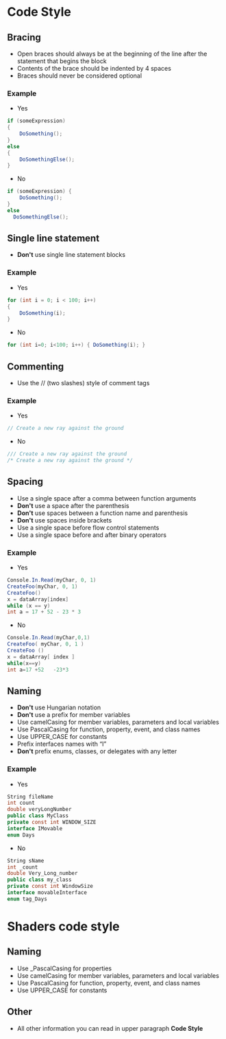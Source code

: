 # Code Style

## Bracing
* Open braces should always be at the beginning of the line after the statement that begins the block
* Contents of the brace should be indented by 4 spaces
* Braces should never be considered optional

### Example

* Yes
```csharp
if (someExpression)
{
    DoSomething();
}
else
{
    DoSomethingElse();
}
```
* No
```csharp
if (someExpression) {
    DoSomething();
}
else
  DoSomethingElse();
```

## Single line statement
* **Don't** use single line statement blocks

### Example
* Yes
```csharp
for (int i = 0; i < 100; i++) 
{
    DoSomething(i); 
}
```
* No
```csharp
for (int i=0; i<100; i++) { DoSomething(i); }
```

## Commenting
* Use the // (two slashes) style of comment tags

### Example
* Yes
```csharp
// Create a new ray against the ground
```
* No
```csharp
/// Create a new ray against the ground
/* Create a new ray against the ground */
```

## Spacing
* Use a single space after a comma between function arguments
* **Don't** use a space after the parenthesis
* **Don't** use spaces between a function name and parenthesis
* **Don't** use spaces inside brackets
* Use a single space before flow control statements
* Use a single space before and after binary operators

### Example
* Yes
```csharp
Console.In.Read(myChar, 0, 1)
CreateFoo(myChar, 0, 1)
CreateFoo()
x = dataArray[index]
while (x == y)
int a = 17 + 52 - 23 * 3
```
* No
```csharp
Console.In.Read(myChar,0,1)
CreateFoo( myChar, 0, 1 )
CreateFoo ()
x = dataArray[ index ]
while(x==y)
int a=17 +52   -23*3
```

## Naming
* **Don't** use Hungarian notation
* **Don't** use a prefix for member variables
* Use camelCasing for member variables, parameters and local variables
* Use PascalCasing for function, property, event, and class names
* Use UPPER\_CASE for constants
* Prefix interfaces names with “I”
* **Don't** prefix enums, classes, or delegates with any letter

### Example
* Yes
```csharp
String fileName
int count
double veryLongNumber
public class MyClass
private const int WINDOW_SIZE
interface IMovable
enum Days
```
* No
```csharp
String sName
int _count
double Very_Long_number
public class my_class
private const int WindowSize
interface movableInterface
enum tag_Days
```
# Shaders code style

## Naming
* Use \_PascalCasing for properties
* Use camelCasing for member variables, parameters and local variables
* Use PascalCasing for function, property, event, and class names
* Use UPPER\_CASE for constants

## Other
* All other information you can read in upper paragraph **Code Style**